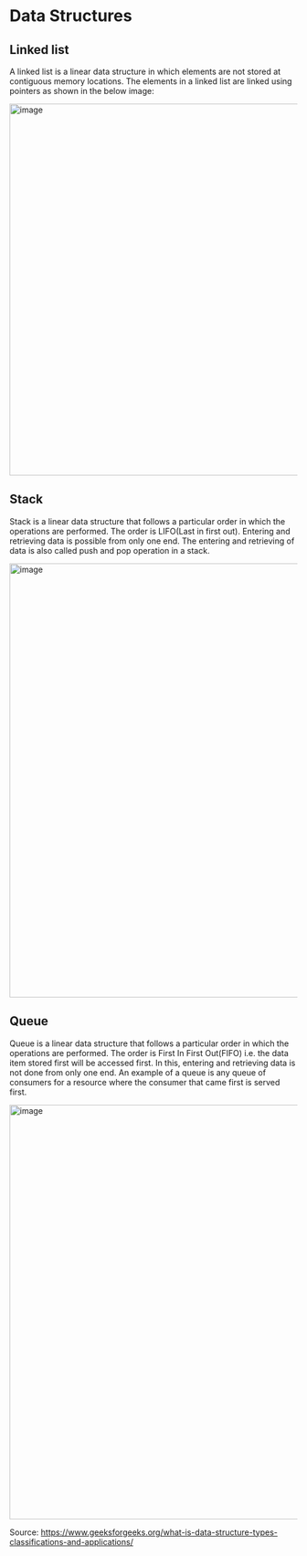 # Data Structures

## Linked list
A linked list is a linear data structure in which elements are not stored at contiguous memory locations. The elements in a linked list are linked using pointers as shown in the below image: 

<img width="651" alt="image" src="https://github.com/mello-vanessa/Datastructure/assets/35430464/9d887a0b-183c-4afa-a150-be7ec2e96ac2">

## Stack
Stack is a linear data structure that follows a particular order in which the operations are performed. The order is LIFO(Last in first out). Entering and retrieving data is possible from only one end. The entering and retrieving of data is also called push and pop operation in a stack. 

<img width="760" alt="image" src="https://github.com/mello-vanessa/Datastructure/assets/35430464/0a724ceb-4258-4b43-a323-9011f667b390">

## Queue
Queue is a linear data structure that follows a particular order in which the operations are performed. The order is First In First Out(FIFO) i.e. the data item stored first will be accessed first. In this, entering and retrieving data is not done from only one end. An example of a queue is any queue of consumers for a resource where the consumer that came first is served first.

<img width="726" alt="image" src="https://github.com/mello-vanessa/Datastructures/assets/35430464/d3256ec6-8e2e-4c93-b6c3-483201f44ac6">

Source: https://www.geeksforgeeks.org/what-is-data-structure-types-classifications-and-applications/
